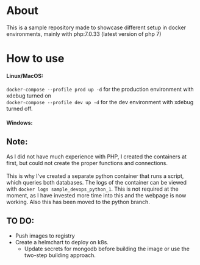 # About

This is a sample repository made to showcase different setup in docker environments, mainly with php:7.0.33 (latest version of php 7)

# How to use 

#### Linux/MacOS: 

`docker-compose --profile prod up -d` for the production environment with xdebug turned on <br>
`docker-compose --profile dev up -d` for the dev environment with xdebug turned off. <br>

#### Windows:

## Note:
As I did not have much experience with PHP, I created the containers at first, but could not create the proper functions and connections.  <br><br>
This is why I've created a separate python container that runs a script, which queries both databases. The logs of the container can be viewed with `docker logs sample_devops_python_1`. This is not required at the moment, as I have invested more time into this and the webpage is now working. Also this has been moved to the python branch. 


## TO DO:

- Push images to registry
- Create a helmchart to deploy on k8s. 
  - Update secrets for mongodb before building the image or use the two-step building approach. 
